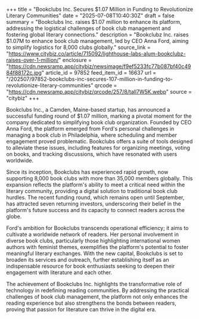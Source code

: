+++
title = "Bookclubs Inc. Secures $1.07 Million in Funding to Revolutionize Literary Communities"
date = "2025-07-08T10:40:30Z"
draft = false
summary = "Bookclubs Inc. raises $1.07 million to enhance its platform, addressing the logistical challenges of book club management and fostering global literary connections."
description = "Bookclubz Inc. raises $1.07M to enhance book club management, led by CEO Anna Ford, aiming to simplify logistics for 8,000 clubs globally."
source_link = "https://www.citybiz.co/article/715092/lighthouse-labs-alum-bookclubz-raises-over-1-million/"
enclosure = "https://cdn.newsramp.app/citybiz/newsimage/f9ef5233fc77b087bf40c4984f88172c.jpg"
article_id = 97852
feed_item_id = 16637
url = "/202507/97852-bookclubs-inc-secures-107-million-in-funding-to-revolutionize-literary-communities"
qrcode = "https://cdn.newsramp.app/citybiz/qrcode/257/8/tall7W5K.webp"
source = "citybiz"
+++

<p>Bookclubs Inc., a Camden, Maine-based startup, has announced a successful funding round of $1.07 million, marking a pivotal moment for the company dedicated to simplifying book club organization. Founded by CEO Anna Ford, the platform emerged from Ford's personal challenges in managing a book club in Philadelphia, where scheduling and member engagement proved problematic. Bookclubs offers a suite of tools designed to alleviate these issues, including features for organizing meetings, voting on books, and tracking discussions, which have resonated with users worldwide.</p><p>Since its inception, Bookclubs has experienced rapid growth, now supporting 8,000 book clubs with more than 35,000 members globally. This expansion reflects the platform's ability to meet a critical need within the literary community, providing a digital solution to traditional book club hurdles. The recent funding round, which remains open until September, has attracted seven returning investors, underscoring their belief in the platform's future success and its capacity to connect readers across the globe.</p><p>Ford's ambition for Bookclubs transcends operational efficiency; it aims to cultivate a worldwide network of readers. Her personal involvement in diverse book clubs, particularly those highlighting international women authors with feminist themes, exemplifies the platform's potential to foster meaningful literary exchanges. With the new capital, Bookclubs is set to broaden its services and outreach, further establishing itself as an indispensable resource for book enthusiasts seeking to deepen their engagement with literature and each other.</p><p>The achievement of Bookclubs Inc. highlights the transformative role of technology in redefining reading communities. By addressing the practical challenges of book club management, the platform not only enhances the reading experience but also strengthens the bonds between readers, proving that passion for literature can thrive in the digital era.</p>